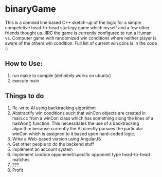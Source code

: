# binaryGame

  This is a comnad line based C++ sketch-up of the logic for a simple competetive head-to-head startegy game which myself and a few other friends thought up.
  IIRC the game is currently configured to run a Human vs. Computer game with randomized win conditions where neither player is aware of the others win condition. Full list of current win cons is in the code :)

## How to Use:

1. run make to compile (definitely works on ubuntu)
2. execute main

## Things to do

1. Re-write AI using backtracking algortithm
2. Abstractify win conditions such that winCon objects are created in main.cc from a winCon class which has something along the lines of a hasWon() function. This necessitates the use of a backtracking algorithm because currently the AI directly pursues the particular winCon which is assigned to it based upon hard-coded logic. 
3. Write a Web-based version using AngularJS
4. Get other people to do the backend stuff
5. Implement an account system
6. Implement random opponenet/specific opponent type head-to-head matches
7. ???
8. Profit
